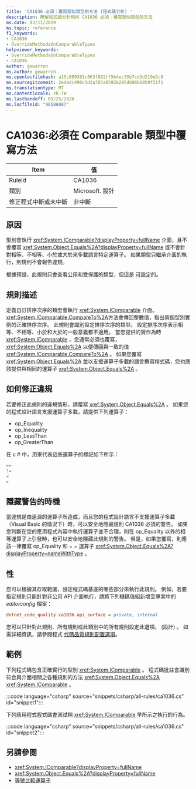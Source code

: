 ```yaml
---
title: 'CA1036 必須：覆寫類似類型的方法 (程式碼分析) '
description: 瞭解程式碼分析規則 CA1036 必須：覆寫類似類型的方法
ms.date: 03/11/2019
ms.topic: reference
f1_keywords:
- CA1036
- OverrideMethodsOnComparableTypes
helpviewer_keywords:
- OverrideMethodsOnComparableTypes
- CA1036
author: gewarren
ms.author: gewarren
ms.openlocfilehash: a15c809301c863f882ff5b4ec35b7cd3d219e5c8
ms.sourcegitcommit: 2e4adc490c1d2a705a0592b295d606b10b9f51f1
ms.translationtype: MT
ms.contentlocale: zh-TW
ms.lasthandoff: 09/25/2020
ms.locfileid: "96586087"
---
```

# <a name="ca1036-override-methods-on-comparable-types"></a>CA1036:必須在 Comparable 類型中覆寫方法

| Item                                     | 值            |
|------------------------------------------|------------------|
| RuleId                                   | CA1036           |
| 類別                                 | Microsoft. 設計 |
| 修正程式中斷或未中斷 | 非中斷     |

## <a name="cause"></a>原因

型別會執行 <xref:System.IComparable?displayProperty=fullName> 介面，且不會覆寫 <xref:System.Object.Equals%2A?displayProperty=fullName> 或不會針對相等、不相等、小於或大於來多載語言特定運算子。 如果類型只繼承介面的執行，則規則不會報告違規。

根據預設，此規則只會查看公用和受保護的類型，但這是 [可](#configurability)設定的。

## <a name="rule-description"></a>規則描述

定義自訂排序次序的類型會執行 <xref:System.IComparable> 介面。 <xref:System.IComparable.CompareTo%2A>方法會傳回整數值，指出兩個型別實例的正確排序次序。 此規則會識別設定排序次序的類型。 設定排序次序表示相等、不相等、小於和大於的一般意義都不適用。 當您提供的實作為時 <xref:System.IComparable> ，您通常必須也覆寫， <xref:System.Object.Equals%2A> 以便傳回與一致的值 <xref:System.IComparable.CompareTo%2A> 。 如果您覆寫 <xref:System.Object.Equals%2A> 並以支援運算子多載的語言撰寫程式碼，您也應該提供與相同的運算子 <xref:System.Object.Equals%2A> 。

## <a name="how-to-fix-violations"></a>如何修正違規

若要修正此規則的違規情形，請覆寫 <xref:System.Object.Equals%2A> 。 如果您的程式設計語言支援運算子多載，請提供下列運算子：

- op_Equality
- op_Inequality
- op_LessThan
- op_GreaterThan

在 c # 中，用來代表這些運算子的標記如下所示：

```csharp
==
!=
<
>
```

## <a name="when-to-suppress-warnings"></a>隱藏警告的時機

當違規是由遺漏的運算子所造成，而且您的程式設計語言不支援運算子多載（Visual Basic 的情況下）時，可以安全地隱藏規則 CA1036 必須的警告。 如果您判斷在您的應用程式內容中執行運算子並不合理，則在 op_Equality 以外的相等運算子上引發時，也可以安全地隱藏此規則的警告。 但是，如果您覆寫，則應該一律覆寫 op_Equality 和 = = 運算子 <xref:System.Object.Equals%2A?displayProperty=nameWithType> 。

## <a name="configurability"></a>性

您可以根據其存取範圍，設定程式碼基底的哪些部分來執行此規則。 例如，若要指定規則只能針對非公用 API 介面執行，請將下列機碼值組新增至專案中的 *editorconfig* 檔案：

```ini
dotnet_code_quality.ca1036.api_surface = private, internal
```

您可以只針對此規則、所有規則或此類別中的所有規則設定此選項， (設計) 。 如需詳細資訊，請參閱程式 [代碼品質規則配置選項](../code-quality-rule-options.md)。

## <a name="examples"></a>範例

下列程式碼包含正確實行的型別 <xref:System.IComparable> 。 程式碼批註會識別符合與介面相關之各種規則的方法 <xref:System.Object.Equals%2A> <xref:System.IComparable> 。

:::code language="csharp" source="snippets/csharp/all-rules/ca1036.cs" id="snippet1":::

下列應用程式程式碼會測試稍 <xref:System.IComparable> 早所示之執行的行為。

:::code language="csharp" source="snippets/csharp/all-rules/ca1036.cs" id="snippet2":::

## <a name="see-also"></a>另請參閱

- <xref:System.IComparable?displayProperty=fullName>
- <xref:System.Object.Equals%2A?displayProperty=fullName>
- [等號比較運算子](../../../standard/design-guidelines/equality-operators.md)
